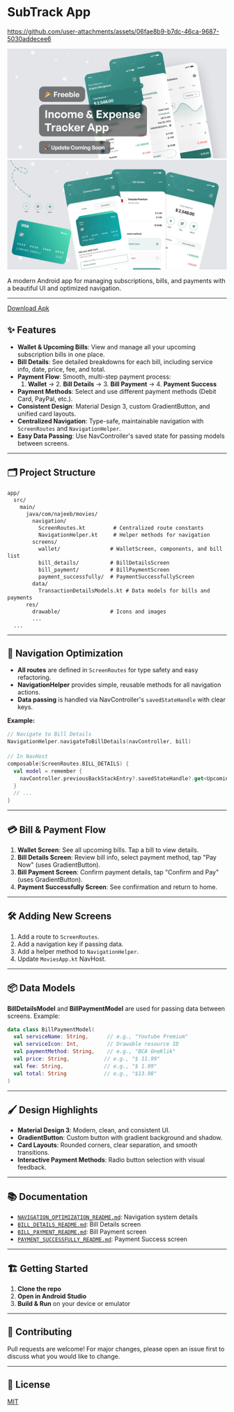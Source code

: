 # SubTrack App

https://github.com/user-attachments/assets/06fae8b9-b7dc-46ca-9687-5030addecee6


  <td><img src="ScreenShots/Thumbnail.webp" alt="Image 2"></td>
  <td><img src="ScreenShots/Thumbnail1.webp" alt="Image 2"></td>

A modern Android app for managing subscriptions, bills, and payments with a beautiful UI and optimized navigation.

---
[Download Apk](https://github.com/najeebaslan/SubTrack/releases/download/v1.0.0/app-release.apk)
## ✨ Features

- **Wallet & Upcoming Bills**: View and manage all your upcoming subscription bills in one place.
- **Bill Details**: See detailed breakdowns for each bill, including service info, date, price, fee, and total.
- **Payment Flow**: Smooth, multi-step payment process:
  1. **Wallet** → 2. **Bill Details** → 3. **Bill Payment** → 4. **Payment Success**
- **Payment Methods**: Select and use different payment methods (Debit Card, PayPal, etc.).
- **Consistent Design**: Material Design 3, custom GradientButton, and unified card layouts.
- **Centralized Navigation**: Type-safe, maintainable navigation with `ScreenRoutes` and `NavigationHelper`.
- **Easy Data Passing**: Use NavController's saved state for passing models between screens.

---

## 🗂️ Project Structure

```
app/
  src/
    main/
      java/com/najeeb/movies/
        navigation/
          ScreenRoutes.kt         # Centralized route constants
          NavigationHelper.kt     # Helper methods for navigation
        screens/
          wallet/                # WalletScreen, components, and bill list
          bill_details/          # BillDetailsScreen
          bill_payment/          # BillPaymentScreen
          payment_successfully/  # PaymentSuccessfullyScreen
        data/
          TransactionDetailsModels.kt # Data models for bills and payments
      res/
        drawable/                # Icons and images
        ...
  ...
```

---

## 🚀 Navigation Optimization

- **All routes** are defined in `ScreenRoutes` for type safety and easy refactoring.
- **NavigationHelper** provides simple, reusable methods for all navigation actions.
- **Data passing** is handled via NavController's `savedStateHandle` with clear keys.

**Example:**
```kotlin
// Navigate to Bill Details
NavigationHelper.navigateToBillDetails(navController, bill)

// In NavHost
composable(ScreenRoutes.BILL_DETAILS) {
  val model = remember {
    navController.previousBackStackEntry?.savedStateHandle?.get<UpcomingBillsItem>(ScreenRoutes.Keys.BILL_MODEL)
  }
  // ...
}
```

---

## 💳 Bill & Payment Flow

1. **Wallet Screen**: See all upcoming bills. Tap a bill to view details.
2. **Bill Details Screen**: Review bill info, select payment method, tap "Pay Now" (uses GradientButton).
3. **Bill Payment Screen**: Confirm payment details, tap "Confirm and Pay" (uses GradientButton).
4. **Payment Successfully Screen**: See confirmation and return to home.

---

## 🛠️ Adding New Screens

1. Add a route to `ScreenRoutes`.
2. Add a navigation key if passing data.
3. Add a helper method to `NavigationHelper`.
4. Update `MoviesApp.kt` NavHost.

---

## 📦 Data Models

**BillDetailsModel** and **BillPaymentModel** are used for passing data between screens. Example:
```kotlin
data class BillPaymentModel(
  val serviceName: String,      // e.g., "Youtube Premium"
  val serviceIcon: Int,         // Drawable resource ID
  val paymentMethod: String,    // e.g., "BCA OneKlik"
  val price: String,           // e.g., "$ 11.99"
  val fee: String,             // e.g., "$ 1.99"
  val total: String            // e.g., "$13.98"
)
```

---

## 🖌️ Design Highlights

- **Material Design 3**: Modern, clean, and consistent UI.
- **GradientButton**: Custom button with gradient background and shadow.
- **Card Layouts**: Rounded corners, clear separation, and smooth transitions.
- **Interactive Payment Methods**: Radio button selection with visual feedback.

---

## 📚 Documentation

- [`NAVIGATION_OPTIMIZATION_README.md`](NAVIGATION_OPTIMIZATION_README.md): Navigation system details
- [`BILL_DETAILS_README.md`](BILL_DETAILS_README.md): Bill Details screen
- [`BILL_PAYMENT_README.md`](BILL_PAYMENT_README.md): Bill Payment screen
- [`PAYMENT_SUCCESSFULLY_README.md`](PAYMENT_SUCCESSFULLY_README.md): Payment Success screen

---

## 🏗️ Getting Started

1. **Clone the repo**
2. **Open in Android Studio**
3. **Build & Run** on your device or emulator

---

## 🤝 Contributing

Pull requests are welcome! For major changes, please open an issue first to discuss what you would like to change.

---

## 📄 License

[MIT](LICENSE)
